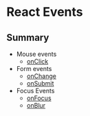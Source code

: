 # React Events

## Summary

- Mouse events
  - [onClick](https://github.com/chesterheng/react-events/blob/main/src/components/ClickEventDemo.js)
- Form events
  - [onChange](https://github.com/chesterheng/react-events/blob/main/src/components/ChangeEventDemo.js)
  - [onSubmit](https://github.com/chesterheng/react-events/blob/main/src/components/SubmitEventDemo.js)
- Focus Events
  - [onFocus](https://github.com/chesterheng/react-events/blob/main/src/components/FocusEventDemo.js)
  - [onBlur](https://github.com/chesterheng/react-events/blob/main/src/components/BlurEventDemo.js)
